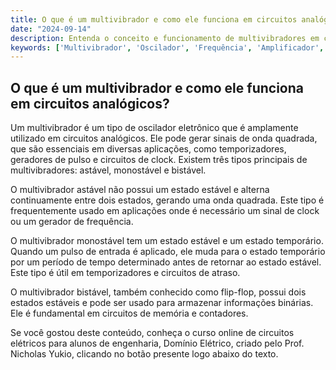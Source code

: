 ```yaml
---
title: O que é um multivibrador e como ele funciona em circuitos analógicos?
date: "2024-09-14"
description: Entenda o conceito e funcionamento de multivibradores em circuitos analógicos.
keywords: ['Multivibrador', 'Oscilador', 'Frequência', 'Amplificador', 'Analógico']
---
```


## O que é um multivibrador e como ele funciona em circuitos analógicos?

Um multivibrador é um tipo de oscilador eletrônico que é amplamente utilizado em circuitos analógicos. Ele pode gerar sinais de onda quadrada, que são essenciais em diversas aplicações, como temporizadores, geradores de pulso e circuitos de clock. Existem três tipos principais de multivibradores: astável, monostável e bistável.

O multivibrador astável não possui um estado estável e alterna continuamente entre dois estados, gerando uma onda quadrada. Este tipo é frequentemente usado em aplicações onde é necessário um sinal de clock ou um gerador de frequência.

O multivibrador monostável tem um estado estável e um estado temporário. Quando um pulso de entrada é aplicado, ele muda para o estado temporário por um período de tempo determinado antes de retornar ao estado estável. Este tipo é útil em temporizadores e circuitos de atraso.

O multivibrador bistável, também conhecido como flip-flop, possui dois estados estáveis e pode ser usado para armazenar informações binárias. Ele é fundamental em circuitos de memória e contadores.

Se você gostou deste conteúdo, conheça o curso online de circuitos elétricos para alunos de engenharia, Domínio Elétrico, criado pelo Prof. Nicholas Yukio, clicando no botão presente logo abaixo do texto.